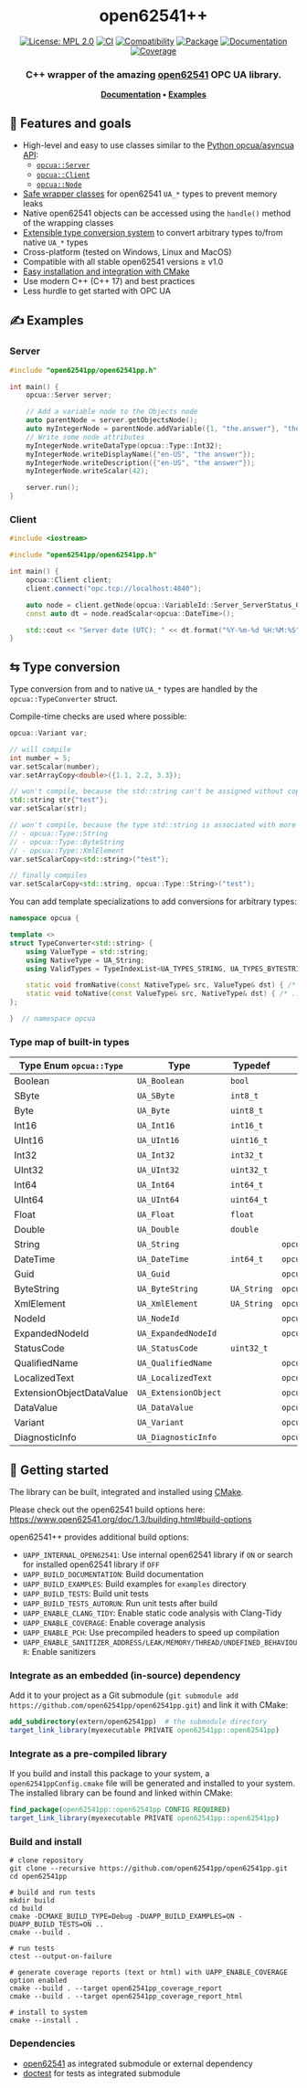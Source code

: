 <!-- links to documentation -->
[doc-server]: https://open62541pp.github.io/open62541pp/classopcua_1_1Server.html
[doc-client]: https://open62541pp.github.io/open62541pp/classopcua_1_1Client.html
[doc-node]: https://open62541pp.github.io/open62541pp/classopcua_1_1Node.html
[doc-typewrapper]: https://open62541pp.github.io/open62541pp/group__TypeWrapper.html

<div align="center">
  <h1>open62541++</h1>

  [![License: MPL 2.0](https://img.shields.io/badge/License-MPL%202.0-blue.svg)](https://github.com/open62541pp/open62541pp/blob/master/LICENSE)
  [![CI](https://github.com/open62541pp/open62541pp/actions/workflows/ci.yml/badge.svg)](https://github.com/open62541pp/open62541pp/actions/workflows/ci.yml)
  [![Compatibility](https://github.com/open62541pp/open62541pp/actions/workflows/open62541-compatibility.yml/badge.svg)](https://github.com/open62541pp/open62541pp/actions/workflows/open62541-compatibility.yml)
  [![Package](https://github.com/open62541pp/open62541pp/actions/workflows/package.yml/badge.svg)](https://github.com/open62541pp/open62541pp/actions/workflows/package.yml)
  [![Documentation](https://github.com/open62541pp/open62541pp/actions/workflows/doc.yml/badge.svg)](https://github.com/open62541pp/open62541pp/actions/workflows/doc.yml)
  [![Coverage](https://codecov.io/gh/open62541pp/open62541pp/branch/master/graph/badge.svg?token=P87N1WRXC4)](https://codecov.io/gh/open62541pp/open62541pp)

  <h3>C++ wrapper of the amazing <a href="https://open62541.org">open62541</a> OPC UA library.</h3>

  <p>
    <b>
      <a href="https://open62541pp.github.io/open62541pp">Documentation</a>
      •
      <a href="https://github.com/open62541pp/open62541pp/tree/master/examples">Examples</a>
    </b>
  </p>
</div>

## 🎯 Features and goals

- High-level and easy to use classes similar to the [Python opcua/asyncua API](https://python-opcua.readthedocs.io):
  - [`opcua::Server`][doc-server]
  - [`opcua::Client`][doc-client]
  - [`opcua::Node`][doc-node]
- [Safe wrapper classes][doc-typewrapper] for open62541 `UA_*` types to prevent memory leaks
- Native open62541 objects can be accessed using the `handle()` method of the wrapping classes
- [Extensible type conversion system](#-type-conversion) to convert arbitrary types to/from native `UA_*` types
- Cross-platform (tested on Windows, Linux and MacOS)
- Compatible with all stable open62541 versions ≥ v1.0
- [Easy installation and integration with CMake](#-getting-started)
- Use modern C++ (C++ 17) and best practices
- Less hurdle to get started with OPC UA

## ✍ Examples

### Server

<!-- [[[cog
from pathlib import Path
import cog
cog.outl("```cpp")
cog.out(Path("examples/server_minimal.cpp").read_text())
cog.outl("```")
]]] -->
```cpp
#include "open62541pp/open62541pp.h"

int main() {
    opcua::Server server;

    // Add a variable node to the Objects node
    auto parentNode = server.getObjectsNode();
    auto myIntegerNode = parentNode.addVariable({1, "the.answer"}, "the answer");
    // Write some node attributes
    myIntegerNode.writeDataType(opcua::Type::Int32);
    myIntegerNode.writeDisplayName({"en-US", "the answer"});
    myIntegerNode.writeDescription({"en-US", "the answer"});
    myIntegerNode.writeScalar(42);

    server.run();
}
```
<!-- [[[end]]] -->

### Client

<!-- [[[cog
from pathlib import Path
import cog
cog.outl("```cpp")
cog.out(Path("examples/client_minimal.cpp").read_text())
cog.outl("```")
]]] -->
```cpp
#include <iostream>

#include "open62541pp/open62541pp.h"

int main() {
    opcua::Client client;
    client.connect("opc.tcp://localhost:4840");

    auto node = client.getNode(opcua::VariableId::Server_ServerStatus_CurrentTime);
    const auto dt = node.readScalar<opcua::DateTime>();

    std::cout << "Server date (UTC): " << dt.format("%Y-%m-%d %H:%M:%S") << std::endl;
}
```
<!-- [[[end]]] -->

## ⇆ Type conversion

Type conversion from and to native `UA_*` types are handled by the `opcua::TypeConverter` struct.

Compile-time checks are used where possible:

```cpp
opcua::Variant var;

// will compile
int number = 5;
var.setScalar(number);
var.setArrayCopy<double>({1.1, 2.2, 3.3});

// won't compile, because the std::string can't be assigned without copy (conversion needed)
std::string str{"test"};
var.setScalar(str);

// won't compile, because the type std::string is associated with more than one variant types:
// - opcua::Type::String
// - opcua::Type::ByteString
// - opcua::Type::XmlElement
var.setScalarCopy<std::string>("test");

// finally compiles
var.setScalarCopy<std::string, opcua::Type::String>("test");
```

You can add template specializations to add conversions for arbitrary types:

```cpp
namespace opcua {

template <>
struct TypeConverter<std::string> {
    using ValueType = std::string;
    using NativeType = UA_String;
    using ValidTypes = TypeIndexList<UA_TYPES_STRING, UA_TYPES_BYTESTRING, UA_TYPES_XMLELEMENT>;

    static void fromNative(const NativeType& src, ValueType& dst) { /* ... */ }
    static void toNative(const ValueType& src, NativeType& dst) { /* ... */ }
};

}  // namespace opcua
```

### Type map of built-in types

| Type Enum `opcua::Type`  | Type                 | Typedef     | Wrapper                           | Conversions               |
| ------------------------ | -------------------- | ----------- | --------------------------------- | ------------------------- |
| Boolean                  | `UA_Boolean`         | `bool`      |                                   |                           |
| SByte                    | `UA_SByte`           | `int8_t`    |                                   |                           |
| Byte                     | `UA_Byte`            | `uint8_t`   |                                   |                           |
| Int16                    | `UA_Int16`           | `int16_t`   |                                   |                           |
| UInt16                   | `UA_UInt16`          | `uint16_t`  |                                   |                           |
| Int32                    | `UA_Int32`           | `int32_t`   |                                   |                           |
| UInt32                   | `UA_UInt32`          | `uint32_t`  |                                   |                           |
| Int64                    | `UA_Int64`           | `int64_t`   |                                   |                           |
| UInt64                   | `UA_UInt64`          | `uint64_t`  |                                   |                           |
| Float                    | `UA_Float`           | `float`     |                                   |                           |
| Double                   | `UA_Double`          | `double`    |                                   |                           |
| String                   | `UA_String`          |             | `opcua::String`                   | `std::string`             |
| DateTime                 | `UA_DateTime`        | `int64_t`   | `opcua::DateTime`                 | `std::chrono::time_point` |
| Guid                     | `UA_Guid`            |             | `opcua::Guid`                     |                           |
| ByteString               | `UA_ByteString`      | `UA_String` | `opcua::ByteString`               | `std::string`             |
| XmlElement               | `UA_XmlElement`      | `UA_String` | `opcua::XmlElement`               | `std::string`             |
| NodeId                   | `UA_NodeId`          |             | `opcua::NodeId`                   |                           |
| ExpandedNodeId           | `UA_ExpandedNodeId`  |             | `opcua::ExpandedNodeId`           |                           |
| StatusCode               | `UA_StatusCode`      | `uint32_t`  |                                   |                           |
| QualifiedName            | `UA_QualifiedName`   |             | `opcua::QualifiedName`            |                           |
| LocalizedText            | `UA_LocalizedText`   |             | `opcua::LocalizedText`            |                           |
| ExtensionObjectDataValue | `UA_ExtensionObject` |             | `opcua::ExtensionObjectDataValue` |                           |
| DataValue                | `UA_DataValue`       |             | `opcua::DataValue`                |                           |
| Variant                  | `UA_Variant`         |             | `opcua::Variant`                  |                           |
| DiagnosticInfo           | `UA_DiagnosticInfo`  |             | `opcua::DiagnosticInfo`           |                           |

## 🚀 Getting started

The library can be built, integrated and installed using [CMake](https://cmake.org/runningcmake/).

Please check out the open62541 build options here: https://www.open62541.org/doc/1.3/building.html#build-options

open62541++ provides additional build options:

- `UAPP_INTERNAL_OPEN62541`: Use internal open62541 library if `ON` or search for installed open62541 library if `OFF`
- `UAPP_BUILD_DOCUMENTATION`: Build documentation
- `UAPP_BUILD_EXAMPLES`: Build examples for `examples` directory
- `UAPP_BUILD_TESTS`: Build unit tests
- `UAPP_BUILD_TESTS_AUTORUN`: Run unit tests after build
- `UAPP_ENABLE_CLANG_TIDY`: Enable static code analysis with Clang-Tidy
- `UAPP_ENABLE_COVERAGE`: Enable coverage analysis
- `UAPP_ENABLE_PCH`: Use precompiled headers to speed up compilation
- `UAPP_ENABLE_SANITIZER_ADDRESS/LEAK/MEMORY/THREAD/UNDEFINED_BEHAVIOUR`: Enable sanitizers

### Integrate as an embedded (in-source) dependency

Add it to your project as a Git submodule (`git submodule add https://github.com/open62541pp/open62541pp.git`) and link it with CMake:

```cmake
add_subdirectory(extern/open62541pp)  # the submodule directory
target_link_library(myexecutable PRIVATE open62541pp::open62541pp)
```

### Integrate as a pre-compiled library

If you build and install this package to your system, a `open62541ppConfig.cmake` file will be generated and installed to your system.
The installed library can be found and linked within CMake:

```cmake 
find_package(open62541pp::open62541pp CONFIG REQUIRED)
target_link_library(myexecutable PRIVATE open62541pp::open62541pp)
```

### Build and install

```shell
# clone repository
git clone --recursive https://github.com/open62541pp/open62541pp.git
cd open62541pp

# build and run tests
mkdir build
cd build
cmake -DCMAKE_BUILD_TYPE=Debug -DUAPP_BUILD_EXAMPLES=ON -DUAPP_BUILD_TESTS=ON ..
cmake --build .

# run tests
ctest --output-on-failure

# generate coverage reports (text or html) with UAPP_ENABLE_COVERAGE option enabled
cmake --build . --target open62541pp_coverage_report
cmake --build . --target open62541pp_coverage_report_html

# install to system
cmake --install .
```

### Dependencies

- [open62541](https://github.com/open62541/open62541) as integrated submodule or external dependency
- [doctest](https://github.com/doctest/doctest) for tests as integrated submodule
